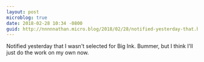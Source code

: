 ```yaml
---
layout: post
microblog: true
date: 2018-02-28 10:34 -0800
guid: http://nnnnnathan.micro.blog/2018/02/28/notified-yesterday-that.html
---
```

Notified yesterday that I wasn't selected for Big Ink. Bummer, but I think I'll just do the work on my own now.
